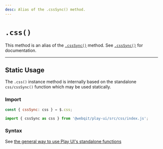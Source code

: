 ```yaml
---
desc: Alias of the .cssSync() method.
---
```

# `.css()`

This method is an alias of the [`.cssSync()`](../csssync) method. See [`.cssSync()`](../csssync) for documentation.

------

## Static Usage

The `.css()` instance method is internally based on the standalone `css/cssSync()` function which may be used statically.

### Import

```js
const { cssSync: css } = $.css;
```
```js
import { cssSync as css } from '@webqit/play-ui/src/css/index.js';
```

### Syntax

See [the general way to use Play UI's standalone functions](../../../overview#use-as-descrete-utilities)